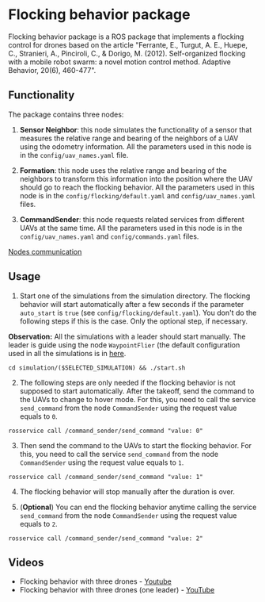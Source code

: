 # Flocking behavior package

Flocking behavior package is a ROS package that implements a flocking control for drones based on the article "Ferrante, E., Turgut, A. E., Huepe, C., Stranieri, A., Pinciroli, C., & Dorigo, M. (2012). Self-organized flocking with a mobile robot swarm: a novel motion control method. Adaptive Behavior, 20(6), 460-477".

## Functionality

The package contains three nodes:

1. **Sensor Neighbor**: this node simulates the functionality of a sensor that measures the relative range and bearing of the neighbors of a UAV using the odometry information. All the parameters used in this node is in the `config/uav_names.yaml` file. 

2. **Formation**: this node uses the relative range and bearing of the neighbors to transform this information into the position where the UAV should go to reach the flocking behavior. All the parameters used in this node is in the `config/flocking/default.yaml` and `config/uav_names.yaml` files.

3. **CommandSender**: this node requests related services from different UAVs at the same time. All the parameters used in this node is in the `config/uav_names.yaml` and `config/commands.yaml` files.

[Nodes communication](https://pastebin.com/raw/YLJutKER)

## Usage

1. Start one of the simulations from the simulation directory. The flocking behavior will start automatically after a few seconds if the parameter `auto_start` is `true` (see `config/flocking/default.yaml`). You don't do the following steps if this is the case. Only the optional step, if necessary. 

**Observation:** All the simulations with a leader should start manually. The leader is guide using the node `WaypointFlier` (the default configuration used in all the simulations is in [here](https://pastebin.com/raw/NmHzVvVX).
```
cd simulation/($SELECTED_SIMULATION) && ./start.sh
```

2. The following steps are only needed if the flocking behavior is not supposed to start automatically. After the takeoff, send the command to the UAVs to change to hover mode. For this, you need to call the service `send_command` from the node `CommandSender` using the request value equals to `0`.
```
rosservice call /command_sender/send_command "value: 0"
``` 

3. Then send the command to the UAVs to start the flocking behavior. For this, you need to call the service `send_command` from the node `CommandSender` using the request value equals to `1`.
```
rosservice call /command_sender/send_command "value: 1"
``` 

4. The flocking behavior will stop manually after the duration is over.

5. (**Optional**) You can end the flocking behavior anytime calling the service `send_command` from the node `CommandSender` using the request value equals to `2`.
```
rosservice call /command_sender/send_command "value: 2"
```

## Videos

* Flocking behavior with three drones - [Youtube](https://youtu.be/97olqGrdP04)
* Flocking behavior with three drones (one leader) - [YouTube](https://youtu.be/vGT5yUIWcMI)